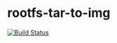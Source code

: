# rootfs-tar-to-img
[![Build Status](https://oldpc.mrcyjanek.net:443/ci/job/ubports-gsi-rootfs-to-img/badge/icon)](https://oldpc.mrcyjanek.net:443/ci/job/ubports-gsi-rootfs-to-img/)
